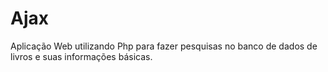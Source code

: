 # Ajax
Aplicação Web utilizando Php para fazer pesquisas no banco de dados de livros e suas informações básicas.
